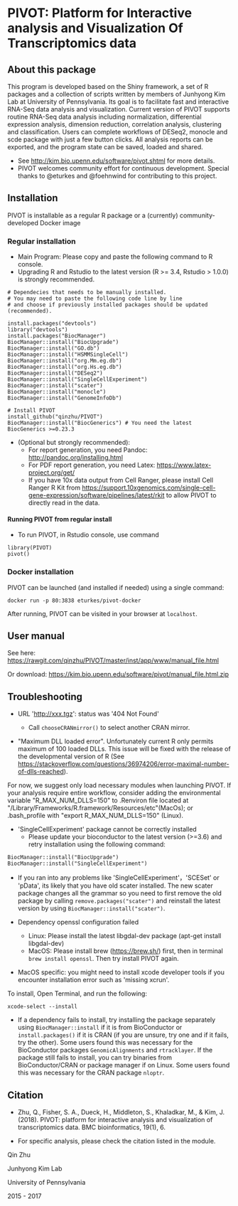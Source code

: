 # PIVOT: Platform for Interactive analysis and Visualization Of Transcriptomics data

## About this package

This program is developed based on the Shiny framework, a set of R packages and a 
collection of scripts written by members of Junhyong Kim Lab at University of Pennsylvania. 
Its goal is to facilitate fast and interactive RNA-Seq data analysis and visualization. 
Current version of PIVOT supports routine RNA-Seq data analysis including normalization, 
differential expression analysis, dimension reduction, correlation analysis, clustering and 
classification. Users can complete workflows of DESeq2, monocle and scde package with
just a few button clicks. All analysis reports can be exported, and the program state can be
saved, loaded and shared.

  * See http://kim.bio.upenn.edu/software/pivot.shtml for more details.
  * PIVOT welcomes community effort for continuous development. Special thanks to @eturkes and @foehnwind for contributing to this project.

## Installation

PIVOT is installable as a regular R package or a (currently) community-developed Docker image

### Regular installation

  * Main Program: Please copy and paste the following command to R console. 
  * Upgrading R and Rstudio to the latest version (R >= 3.4, Rstudio > 1.0.0) is strongly recommended. 

```
# Dependecies that needs to be manually installed.
# You may need to paste the following code line by line 
# and choose if previously installed packages should be updated (recommended).

install.packages("devtools") 
library("devtools")
install.packages("BiocManager")
BiocManager::install("BiocUpgrade") 
BiocManager::install("GO.db")
BiocManager::install("HSMMSingleCell")
BiocManager::install("org.Mm.eg.db")
BiocManager::install("org.Hs.eg.db")
BiocManager::install("DESeq2")
BiocManager::install("SingleCellExperiment")
BiocManager::install("scater")
BiocManager::install("monocle")
BiocManager::install("GenomeInfoDb")

# Install PIVOT
install_github("qinzhu/PIVOT")
BiocManager::install("BiocGenerics") # You need the latest BiocGenerics >=0.23.3
```
 * (Optional but strongly recommended):
   * For report generation, you need Pandoc: http://pandoc.org/installing.html
   * For PDF report generation, you need Latex: https://www.latex-project.org/get/
   * If you have 10x data output from Cell Ranger, please install Cell Ranger R Kit from https://support.10xgenomics.com/single-cell-gene-expression/software/pipelines/latest/rkit
   to allow PIVOT to directly read in the data.

#### Running PIVOT from regular install

  * To run PIVOT, in Rstudio console, use command 
```
library(PIVOT)
pivot()
```

### Docker installation

PIVOT can be launched (and installed if needed) using a single command:
```
docker run -p 80:3838 eturkes/pivot-docker
```
After running, PIVOT can be visited in your browser at `localhost`.

## User manual

See here: https://rawgit.com/qinzhu/PIVOT/master/inst/app/www/manual_file.html 

Or download: https://kim.bio.upenn.edu/software/pivot/manual_file.html.zip

## Troubleshooting

 * URL 'http://xxx.tgz': status was '404 Not Found'
   * Call `chooseCRANmirror()` to select another CRAN mirror.
   
 * "Maximum DLL loaded error". Unfortunately current R only permits maximum of 100 loaded DLLs. This issue will be fixed with the release of the developmental version of R (See https://stackoverflow.com/questions/36974206/error-maximal-number-of-dlls-reached). 
 
 For now, we suggest only load necessary modules when launching PIVOT. If your analysis require entire workflow, consider adding the environmental variable "R_MAX_NUM_DLLS=150" to .Renviron file located at "/Library/Frameworks/R.framework/Resources/etc"(MacOs); or .bash_profile with "export R_MAX_NUM_DLLS=150" (Linux). 
  
 * 'SingleCellExperiment' package cannot be correctly installed
    * Please update your bioconductor to the latest version (>=3.6) and retry installation using the following command:
 
 ```
BiocManager::install("BiocUpgrade") 
BiocManager::install("SingleCellExperiment")
```
 
 * If you ran into any problems like 'SingleCellExperiment'，'SCESet' or 'pData', its likely that you have old scater installed. The new scater package changes all the grammar so you need to first remove the old package by calling `remove.packages("scater")` and reinstall the latest version by using `BiocManager::install("scater")`.
   
 * Dependency openssl configuration failed
   * Linux: Please install the latest libgdal-dev package (apt-get install libgdal-dev)
   * MacOS: Please install brew (https://brew.sh/) first, then in terminal `brew install openssl`. Then try install PIVOT again.
  
 * MacOS specific: you might need to install xcode developer tools if you encounter installation error such as 'missing xcrun'.
 
 To install, Open Terminal, and run the following:

`xcode-select --install`

 * If a dependency fails to install, try installing the package separately using `BiocManager::install` if it is from BioConductor or `install.packages()` if it is CRAN (if you are unsure, try one and if it fails, try the other). Some users found this was necessary for the BioConductor packages `GenomicAlignments` and `rtracklayer`. If the package still fails to install, you can try binaries from BioConductor/CRAN or package manager if on Linux. Some users found this was necessary for the CRAN package `nloptr`.
 
## Citation

* Zhu, Q., Fisher, S. A., Dueck, H., Middleton, S., Khaladkar, M., & Kim, J. (2018). PIVOT: platform for interactive analysis and visualization of transcriptomics data. BMC bioinformatics, 19(1), 6.

* For specific analysis, please check the citation listed in the module.



Qin Zhu

Junhyong Kim Lab

University of Pennsylvania

2015 - 2017

